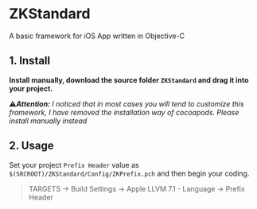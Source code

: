 # ZKStandard
A basic framework for iOS App written in Objective-C

## 1. Install

**Install manually, download the source folder `ZKStandard` and drag it into your project.**

⚠️***Attention:*** *I noticed that in most cases you will tend to customize this framework, I have removed the installation way of cocoapods. Please install manually instead*

## 2. Usage

Set your project `Prefix Header` value as `$(SRCROOT)/ZKStandard/Config/ZKPrefix.pch` and then begin your coding.

> TARGETS -> Build Settings -> Apple LLVM 7.1 - Language -> Prefix Header
